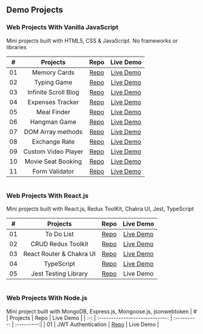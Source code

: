 ## Demo Projects 

### Web Projects With Vanilla JavaScript
Mini projects built with HTML5, CSS & JavaScript. No frameworks or libraries

|  #  |            Projects             | Repo | Live Demo |
| :-: | :-----------------------------: | :---------: | :---------:|
|  01 |            Memory Cards           | [Repo](https://github.com/peterk6e/memory-cards) | [Live Demo](https://peterk6e.github.io/memory-cards) |
|  02 |            Typing Game           | [Repo](https://github.com/peterk6e/typing-game) | [Live Demo](https://peterk6e.github.io/typing-game) |
|  03 |            Infinite Scroll Blog           | [Repo](https://github.com/peterk6e/infinite_scroll_blog) | [Live Demo](https://peterk6e.github.io/infinite_scroll_blog) |
|  04 |            Expenses Tracker           | [Repo](https://github.com/peterk6e/Expense-tracker) | [Live Demo](https://peterk6e.github.io/Expense-tracker) |
|  05 |            Meal Finder           | [Repo](https://github.com/peterk6e/Meal-Finder) | [Live Demo](https://peterk6e.github.io/Meal-Finder) |
|  06 |            Hangman Game           | [Repo](https://github.com/peterk6e/hangman) | [Live Demo](https://peterk6e.github.io/hangman) |
|  07 |            DOM Array methods           | [Repo](https://github.com/peterk6e/dom-array-methods) | [Live Demo](https://peterk6e.github.io/dom-array-methods) |
|  08 |            Exchange Rate           | [Repo](https://github.com/peterk6e/exchange-rate) | [Live Demo](https://peterk6e.github.io/exchange-rate) |
|  09 |            Custom Video Player          | [Repo](https://github.com/peterk6e/Custom-Video-Player) | [Live Demo](https://peterk6e.github.io/Custom-Video-Player) |
|  10 |            Movie Seat Booking           | [Repo](https://github.com/peterk6e/Movie-Seat-Booking) | [Live Demo](https://peterk6e.github.io/Movie-Seat-Booking/) |
|  11 |            Form Validator          | [Repo](https://github.com/peterk6e/Form-Validator) | [Live Demo](https://peterk6e.github.io/Form-Validator) |

#

### Web Projects With React.js
Mini projects built with React.js, Redux ToolKit, Chakra UI, Jest, TypeScript

|  #  |            Projects            | Repo | Live Demo |
| :-: | :----------------------------: | :---------: | :---------:|
|  01 |          To Do List| [Repo](https://github.com/peterk6e/react-to-do-list) | [Live Demo](https://peterk6e.github.io/react-to-do-list/) |
|  02 |          CRUD Redux Toolkit| [Repo](https://github.com/peterk6e/crud-react-redux) | [Live Demo](https://peterk6e.github.io/crud-react-redux](https://peterk6e.github.io/crud-react-redux/)) |
|  03 |          React Router & Chakra UI | [Repo](https://github.com/peterk6e/React-router-Chakra-UI) | [Live Demo](https://peterk6e.github.io/React-router-Chakra-UI/) |
|  04 |          TypeScript            | [Repo](https://github.com/peterk6e/list-react-typescript) | [Live Demo](https://peterk6e.github.io/list-react-typescript/) |
|  05 |          Jest Testing Library  | [Repo](https://github.com/peterk6e/Jest-Testing-Library) | Live Demo |

#

### Web Projects With Node.js
Mini project built with MongoDB, Express.js, Mongoose.js, jsonwebtoken
|  #  |            Projects            | Repo | Live Demo |
| :-: | :----------------------------: | :---------: | :---------:|
|  01 |          JWT Authentication    | [Repo](https://github.com/peterk6e/Authentication) | Live Demo |
